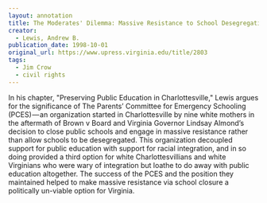 ```yaml
---
layout: annotation
title: The Moderates' Dilemma: Massive Resistance to School Desegregation in Virginia
creator:
  - Lewis, Andrew B.
publication_date: 1998-10-01
original_url: https://www.upress.virginia.edu/title/2803
tags:
  - Jim Crow
  - civil rights
---
```

In his chapter, "Preserving Public Education in Charlottesville," Lewis argues for the significance of The Parents’ Committee for Emergency Schooling (PCES) — an organization started in Charlottesville by nine white mothers in the aftermath of Brown v Board and Virginia Governor Lindsay Almond’s decision to close public schools and engage in massive resistance rather than allow schools to be desegregated. This organization decoupled support for public education with support for racial integration, and in so doing provided a third option for white Charlottesvillians and white Virginians who were wary of integration but loathe to do away with public education altogether. The success of the PCES and the position they maintained helped to make massive resistance via school closure a politically un-viable option for Virginia.
